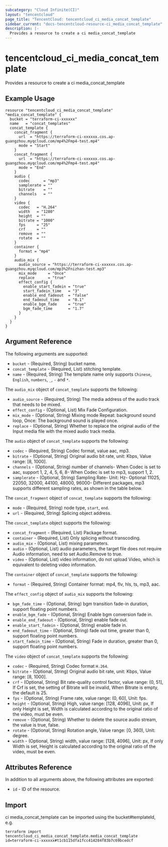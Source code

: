 ```yaml
---
subcategory: "Cloud Infinite(CI)"
layout: "tencentcloud"
page_title: "TencentCloud: tencentcloud_ci_media_concat_template"
sidebar_current: "docs-tencentcloud-resource-ci_media_concat_template"
description: |-
  Provides a resource to create a ci media_concat_template
---
```


# tencentcloud_ci_media_concat_template

Provides a resource to create a ci media_concat_template

## Example Usage

```hcl
resource "tencentcloud_ci_media_concat_template" "media_concat_template" {
  bucket = "terraform-ci-xxxxxx"
  name   = "concat_templates"
  concat_template {
    concat_fragment {
      url  = "https://terraform-ci-xxxxxx.cos.ap-guangzhou.myqcloud.com/mp4%2Fmp4-test.mp4"
      mode = "Start"
    }
    concat_fragment {
      url  = "https://terraform-ci-xxxxxx.cos.ap-guangzhou.myqcloud.com/mp4%2Fmp4-test.mp4"
      mode = "End"
    }
    audio {
      codec      = "mp3"
      samplerate = ""
      bitrate    = ""
      channels   = ""
    }
    video {
      codec   = "H.264"
      width   = "1280"
      height  = ""
      bitrate = "1000"
      fps     = "25"
      crf     = ""
      remove  = ""
      rotate  = ""
    }
    container {
      format = "mp4"
    }
    audio_mix {
      audio_source = "https://terraform-ci-xxxxxx.cos.ap-guangzhou.myqcloud.com/mp3%2Fnizhan-test.mp3"
      mix_mode     = "Once"
      replace      = "true"
      effect_config {
        enable_start_fadein = "true"
        start_fadein_time   = "3"
        enable_end_fadeout  = "false"
        end_fadeout_time    = "0.1"
        enable_bgm_fade     = "true"
        bgm_fade_time       = "1.7"
      }
    }
  }
}
```

## Argument Reference

The following arguments are supported:

* `bucket` - (Required, String) bucket name.
* `concat_template` - (Required, List) stitching template.
* `name` - (Required, String) The template name only supports `Chinese`, `English`, `numbers`, `_`, `-` and `*`.

The `audio_mix` object of `concat_template` supports the following:

* `audio_source` - (Required, String) The media address of the audio track that needs to be mixed.
* `effect_config` - (Optional, List) Mix Fade Configuration.
* `mix_mode` - (Optional, String) Mixing mode Repeat: background sound loop, Once: The background sound is played once.
* `replace` - (Optional, String) Whether to replace the original audio of the Input media file with the mixed audio track media.

The `audio` object of `concat_template` supports the following:

* `codec` - (Required, String) Codec format, value aac, mp3.
* `bitrate` - (Optional, String) Original audio bit rate, unit: Kbps, Value range: [8, 1000].
* `channels` - (Optional, String) number of channels- When Codec is set to aac, support 1, 2, 4, 5, 6, 8- When Codec is set to mp3, support 1, 2.
* `samplerate` - (Optional, String) Sampling Rate- Unit: Hz- Optional 11025, 22050, 32000, 44100, 48000, 96000- Different packages, mp3 supports different sampling rates, as shown in the table below.

The `concat_fragment` object of `concat_template` supports the following:

* `mode` - (Required, String) node type, `start`, `end`.
* `url` - (Required, String) Splicing object address.

The `concat_template` object supports the following:

* `concat_fragment` - (Required, List) Package format.
* `container` - (Required, List) Only splicing without transcoding.
* `audio_mix` - (Optional, List) mixing parameters.
* `audio` - (Optional, List) audio parameters, the target file does not require Audio information, need to set Audio.Remove to true.
* `video` - (Optional, List) video information, do not upload Video, which is equivalent to deleting video information.

The `container` object of `concat_template` supports the following:

* `format` - (Required, String) Container format: mp4, flv, hls, ts, mp3, aac.

The `effect_config` object of `audio_mix` supports the following:

* `bgm_fade_time` - (Optional, String) bgm transition fade-in duration, support floating point numbers.
* `enable_bgm_fade` - (Optional, String) Enable bgm conversion fade in.
* `enable_end_fadeout` - (Optional, String) enable fade out.
* `enable_start_fadein` - (Optional, String) enable fade in.
* `end_fadeout_time` - (Optional, String) fade out time, greater than 0, support floating point numbers.
* `start_fadein_time` - (Optional, String) Fade in duration, greater than 0, support floating point numbers.

The `video` object of `concat_template` supports the following:

* `codec` - (Required, String) Codec format `H.264`.
* `bitrate` - (Optional, String) Original audio bit rate, unit: Kbps, Value range: [8, 1000].
* `crf` - (Optional, String) Bit rate-quality control factor, value range: (0, 51], If Crf is set, the setting of Bitrate will be invalid, When Bitrate is empty, the default is 25.
* `fps` - (Optional, String) Frame rate, value range: (0, 60], Unit: fps.
* `height` - (Optional, String) High, value range: [128, 4096], Unit: px, If only Height is set, Width is calculated according to the original ratio of the video, must be even.
* `remove` - (Optional, String) Whether to delete the source audio stream, the value is true, false.
* `rotate` - (Optional, String) Rotation angle, Value range: [0, 360), Unit: degree.
* `width` - (Optional, String) width, value range: [128, 4096], Unit: px, If only Width is set, Height is calculated according to the original ratio of the video, must be even.

## Attributes Reference

In addition to all arguments above, the following attributes are exported:

* `id` - ID of the resource.



## Import

ci media_concat_template can be imported using the bucket#templateId, e.g.

```
terraform import tencentcloud_ci_media_concat_template.media_concat_template id=terraform-ci-xxxxxx#t1cb115dfa1fcc414284f83b7c69bcedcf
```


